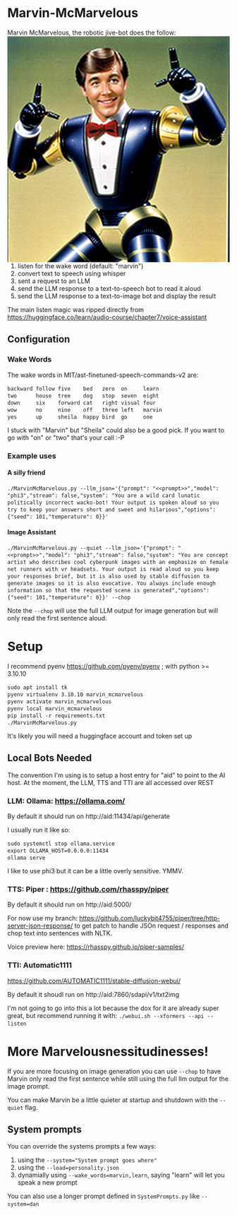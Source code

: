 # Marvin-McMarvelous
Marvin McMarvelous, the robotic jive-bot does the follow:
<img src="mcm.png" style="float: right;" align="right" width="512" height="512"/>

1. listen for the wake word (default: "marvin")
2. convert text to speech using whisper
3. sent a request to an LLM
4. send the LLM response to a text-to-speech bot to read it aloud
5. send the LLM response to a text-to-image bot and display the result

The main listen magic was ripped directly from https://huggingface.co/learn/audio-course/chapter7/voice-assistant

## Configuration

### Wake Words

The wake words in MIT/ast-finetuned-speech-commands-v2 are:

```
backward follow five    bed   zero  on     learn
two      house  tree    dog   stop  seven  eight
down     six    forward cat   right visual four
wow      no     nine    off   three left   marvin
yes      up     sheila  happy bird  go     one
```

I stuck with "Marvin" but "Sheila" could also be a good pick. 
If you want to go with "on" or "two" that's your call :-P

### Example uses

#### A silly friend

```
./MarvinMcMarvelous.py --llm_json='{"prompt": "<<prompt>>","model": "phi3","stream": false,"system": "You are a wild card lunatic politically incorrect wacko-bot! Your output is spoken aloud so you try to keep your answers short and sweet and hilarious","options": {"seed": 101,"temperature": 0}}'
```

#### Image Assistant

```
./MarvinMcMarvelous.py --quiet --llm_json='{"prompt": "<<prompt>>","model": "phi3","stream": false,"system": "You are concept artist who describes cool cyberpunk images with an emphasize on female net runners with vr headsets. Your output is read aloud so you keep your responses brief, but it is also used by stable diffusion to generate images so it is also evocative. You always include enough information so that the requested scene is generated","options": {"seed": 101,"temperature": 0}}' --chop
```

Note the ```--chop``` will use the full LLM output for image generation but will only read the first sentence aloud.

# Setup 

I recommend pyenv https://github.com/pyenv/pyenv ; with python >= 3.10.10

```
sudo apt install tk
pyenv virtualenv 3.10.10 marvin_mcmarvelous
pyenv activate marvin_mcmarvelous
pyenv local marvin_mcmarvelous
pip install -r requirements.txt 
./MarvinMcMarvelous.py
```

It's likely you will need a huggingface account and token set up 

## Local Bots Needed

The convention I'm using is to setup a host entry for "aid" to point to the AI host.
At the moment, the LLM, TTS and TTI are all accessed over REST

### LLM: Ollama: https://ollama.com/

By default it should run on http://aid:11434/api/generate 

I usually run it like so:

```
sudo systemctl stop ollama.service
export OLLAMA_HOST=0.0.0.0:11434
ollama serve
```

I like to use phi3 but it can be a little overly sensitive. YMMV.

### TTS: Piper : https://github.com/rhasspy/piper

By default it should run on http://aid:5000/

For now use my branch: https://github.com/luckybit4755/piper/tree/http-server-json-response/ to get patch to handle JSOn request / responses and chop text into sentences with NLTK.

Voice preview here: https://rhasspy.github.io/piper-samples/

### TTI: Automatic1111

https://github.com/AUTOMATIC1111/stable-diffusion-webui/
		
By default it shoudl run on http://aid:7860/sdapi/v1/txt2img

I'm not going to go into this a lot because the dox for it are already super great, but recommend running it with: ```./webui.sh --xformers --api --listen```

# More Marvelousnessitudinesses!

If you are more focusing on image generation you can use ```--chop``` to have Marvin only read the first sentence while still using the full llm output for the image prompt.

You can make Marvin be a little quieter at startup and shutdown with the ```--quiet``` flag.

## System prompts

You can override the systems prompts a few ways:

1. using the ```--system="System prompt goes where"```
2. using the ```--load=personality.json```
3. dynamially using ```--wake_words=marvin,learn```, saying "learn" will let you speak a new prompt

You can also use a longer prompt defined in ```SystemPrompts.py``` like ```--system=dan```
